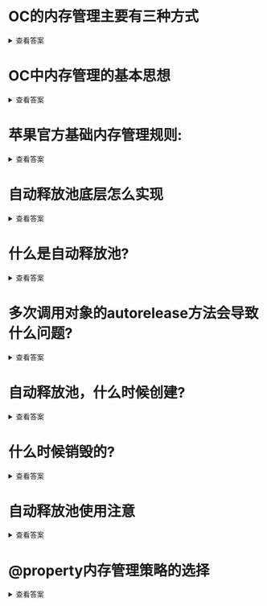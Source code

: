 # OC的内存管理主要有三种方式
<details>
<summary>查看答案</summary>
  
- ARC
- MRC
- AutoreleasePool
</details>

# OC中内存管理的基本思想
<details>
<summary>查看答案</summary>
  
通过`alloc` `new` `copy` `mutableCopy` `retain`都会将对象引用基数+1,通过`release` `autorelease`会将引用基数-1.当引用计数等于0则对象释放，类方法创建的对象会自动`autorelease`，`autorelease`会将对象放在`runloop`释放池中，每次事件循环都会将释放池对象的引用计数-1.在`ARC`中系统帮你添加`retain` `release` `autorelease`。
</details>

# 苹果官方基础内存管理规则:
<details>
<summary>查看答案</summary>

- 谁创建谁管理
- 谁持有谁释放
</details>

# 自动释放池底层怎么实现
<details>
<summary>查看答案</summary>
  
自动释放池是通过栈实现的，现今后出。当事件开始会创建一个自动释放池到栈中，当对象发送`autorelease`消息会把当前对象放在自动释放池中。对自动释放池满会自动创建新的自动释放池，当事件循环之后，将栈最上面的自动释放池的对象进行释放。
</details>

# 什么是自动释放池?
<details>
<summary>查看答案</summary>
  
自动释放池是管理自动释放的对象，会把发送`autorelease`消息的对象添加到自动释放池。当事件结束，会将自动释放池释放，全部的对象进行release操作。
</details>

# 多次调用对象的autorelease方法会导致什么问题?
<details>
<summary>查看答案</summary>
  
对象调用一次`autorelease`就会将对象添加到自动释放池依次，多次调用就多次添加。到自动释放池释放，会将对象多次release，从而造成野指针异常。
</details>

# 自动释放池，什么时候创建?
<details>
<summary>查看答案</summary>
  
- 程序启动时候创建
- 事件开始时候创建
- 自动释放池满自动创建
</details>

# 什么时候销毁的?
<details>
<summary>查看答案</summary>
  
- 程序结束销毁
- 事件结束销毁
- 释放池满销毁
</details>

# 自动释放池使用注意
<details>
<summary>查看答案</summary>
  
- 不要在自动释放池大量的创建对象，会导致延迟释放，内存暴涨
- 不要对占用内存大的对象使用`autorelease`
</details>

# @property内存管理策略的选择
<details>
<summary>查看答案</summary>
  
readonly&readwrite
> 控制生成`Get`和`Set`的方法，`readonly`只生成`Get`方法,`readwrite`会同时生成`Get`和`Set`方法。

atomic&nonatomic
> `atomic`会自动在`Set`和`Get`方法进行加锁操作

retain&copy&assgin
> `retain`会在`Set`方法对于旧值`release`，对新值`retain`
> `copy`会在`Set`方法对于旧值`release`,对新值`copy`
> `assgin`会直接的进行赋值操作

strong&weak
> strong会将对象引用计数+1,weak不会对对象进行引用操作。
</details>
